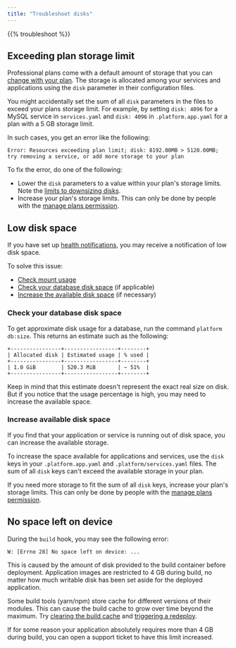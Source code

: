 ```yaml
---
title: "Troubleshoot disks"
---
```


{{% troubleshoot %}}

## Exceeding plan storage limit

Professional plans come with a default amount of storage that you can [change with your plan](../administration/pricing/_index.md).
The storage is allocated among your services and applications using the `disk` parameter in their configuration files.

You might accidentally set the sum of all `disk` parameters in the files to exceed your plans storage limit.
For example, by setting `disk: 4096` for a MySQL service in `services.yaml`
and `disk: 4096` in `.platform.app.yaml` for a plan with a 5&nbsp;GB storage limit.

In such cases, you get an error like the following:

```text
Error: Resources exceeding plan limit; disk: 8192.00MB > 5120.00MB; try removing a service, or add more storage to your plan
```

To fix the error, do one of the following:

* Lower the `disk` parameters to a value within your plan's storage limits.
  Note the [limits to downsizing disks](./app-reference.md#downsize-a-disk).
* Increase your plan's storage limits.
  This can only be done by people with the [manage plans permission](../administration/users.md#organization-permissions).

## Low disk space

If you have set up [health notifications](../integrations/notifications.md),
you may receive a notification of low disk space.

To solve this issue:

* [Check mount usage](./troubleshoot-mounts.md#disk-space-issues)
* [Check your database disk space](#check-your-database-disk-space) (if applicable)
* [Increase the available disk space](#increase-available-disk-space) (if necessary)

### Check your database disk space

To get approximate disk usage for a database, run the command `platform db:size`.
This returns an estimate such as the following:

```text
+----------------+-----------------+--------+
| Allocated disk | Estimated usage | % used |
+----------------+-----------------+--------+
| 1.0 GiB        | 520.3 MiB       | ~ 51%  |
+----------------+-----------------+--------+
```

Keep in mind that this estimate doesn't represent the exact real size on disk.
But if you notice that the usage percentage is high, you may need to increase the available space.

### Increase available disk space

If you find that your application or service is running out of disk space,
you can increase the available storage.

To increase the space available for applications and services,
use the `disk` keys in your `.platform.app.yaml` and `.platform/services.yaml` files.
The sum of all `disk` keys can't exceed the available storage in your plan.

If you need more storage to fit the sum of all `disk` keys, increase your plan's storage limits.
This can only be done by people with the [manage plans permission](../administration/users.md#organization-permissions).

## No space left on device

During the `build` hook, you may see the following error:

```text
W: [Errno 28] No space left on device: ...
```

This is caused by the amount of disk provided to the build container before deployment.
Application images are restricted to 4&nbsp;GB during build, no matter how much writable disk has been set aside for the deployed application.

Some build tools (yarn/npm) store cache for different versions of their modules.
This can cause the build cache to grow over time beyond the maximum.
Try [clearing the build cache](../development/troubleshoot.md#clear-the-build-cache) and [triggering a redeploy](../development/troubleshoot.md#force-a-redeploy).

If for some reason your application absolutely requires more than 4&nbsp;GB during build,
you can open a support ticket to have this limit increased.
